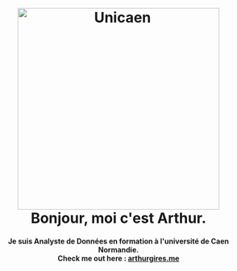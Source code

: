 <h1 align="center">
  <br>
  <a href="https://www.unicaen.fr/"><img src="https://www.unicaen.fr/wp-content/uploads/2020/10/UNICAEN_UFR_Sciences-768x346.jpg" alt="Unicaen" width="400"></a>
  <br>
  Bonjour, moi c'est Arthur.
  <br>
</h1>

<h4 align="center">
  Je suis Analyste de Données en formation à l'université de Caen Normandie.
  <br>
  Check me out here : <a href="https://arthurgires.me" target="_blank">arthurgires.me</a> 
</h4>

